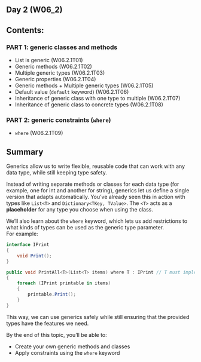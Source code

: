 ## Day 2 (W06_2)

## Contents:

### PART 1: generic classes and methods
* List<T> is generic (W06.2.1T01)
* Generic methods (W06.2.1T02)
* Multiple generic types (W06.2.1T03)
* Generic properties (W06.2.1T04)
* Generic methods + Multiple generic types (W06.2.1T05)
* Default value (`default` keyword) (W06.2.1T06)
* Inheritance of generic class with one type to multiple (W06.2.1T07)
* Inheritance of generic class to concrete types (W06.2.1T08)

### PART 2: generic constraints (`where`)
* `where` (W06.2.1T09)

## Summary
Generics allow us to write flexible, reusable code that can work with any data type, while still keeping type safety.

Instead of writing separate methods or classes for each data type (for example, one for int and another for string), generics let us define a single version that adapts automatically.
You’ve already seen this in action with types like `List<T>` and `Dictionary<TKey, TValue>`. The `<T>` acts as a **placeholder** for any type you choose when using the class.

We’ll also learn about the `where` keyword, which lets us add restrictions to what kinds of types can be used as the generic type parameter.\
For example:

```csharp
interface IPrint
{
    void Print();
}

public void PrintAll<T>(List<T> items) where T : IPrint // T must implement IPrint
{
    foreach (IPrint printable in items)
    {
        printable.Print();
    }
}
```

This way, we can use generics safely while still ensuring that the provided types have the features we need.

By the end of this topic, you’ll be able to:
- Create your own generic methods and classes
- Apply constraints using the `where` keyword